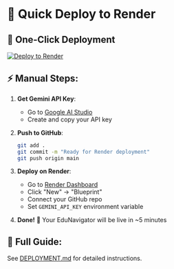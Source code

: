 # 🎯 Quick Deploy to Render

## 🚀 One-Click Deployment

[![Deploy to Render](https://render.com/images/deploy-to-render-button.svg)](https://render.com/deploy?repo=https://github.com/aakanksha-singh-hub/VirtuHack-genai)

## ⚡ Manual Steps:

1. **Get Gemini API Key**: 
   - Go to [Google AI Studio](https://makersuite.google.com/app/apikey)
   - Create and copy your API key

2. **Push to GitHub**:
   ```bash
   git add .
   git commit -m "Ready for Render deployment"
   git push origin main
   ```

3. **Deploy on Render**:
   - Go to [Render Dashboard](https://dashboard.render.com)
   - Click "New" → "Blueprint"
   - Connect your GitHub repo
   - Set `GEMINI_API_KEY` environment variable

4. **Done!** 🎉 Your EduNavigator will be live in ~5 minutes

## 📖 Full Guide:
See [DEPLOYMENT.md](./DEPLOYMENT.md) for detailed instructions.